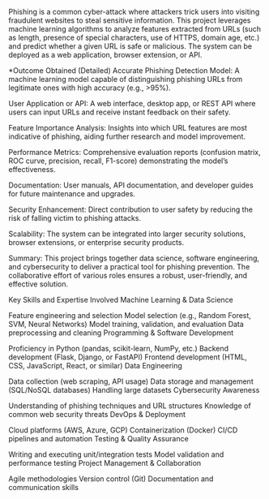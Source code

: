 Phishing is a common cyber-attack where attackers trick users into visiting fraudulent websites to steal sensitive information. This project leverages machine learning algorithms to analyze features extracted from URLs (such as length, presence of special characters, use of HTTPS, domain age, etc.) and predict whether a given URL is safe or malicious. The system can be deployed as a web application, browser extension, or API.

*Outcome Obtained (Detailed)
Accurate Phishing Detection Model:
A machine learning model capable of distinguishing phishing URLs from legitimate ones with high accuracy (e.g., >95%).

User Application or API:
A web interface, desktop app, or REST API where users can input URLs and receive instant feedback on their safety.

Feature Importance Analysis:
Insights into which URL features are most indicative of phishing, aiding further research and model improvement.

Performance Metrics:
Comprehensive evaluation reports (confusion matrix, ROC curve, precision, recall, F1-score) demonstrating the model’s effectiveness.

Documentation:
User manuals, API documentation, and developer guides for future maintenance and upgrades.

Security Enhancement:
Direct contribution to user safety by reducing the risk of falling victim to phishing attacks.

Scalability:
The system can be integrated into larger security solutions, browser extensions, or enterprise security products.

Summary:
This project brings together data science, software engineering, and cybersecurity to deliver a practical tool for phishing prevention. The collaborative effort of various roles ensures a robust, user-friendly, and effective solution.


Key Skills and Expertise Involved
Machine Learning & Data Science

Feature engineering and selection
Model selection (e.g., Random Forest, SVM, Neural Networks)
Model training, validation, and evaluation
Data preprocessing and cleaning
Programming & Software Development

Proficiency in Python (pandas, scikit-learn, NumPy, etc.)
Backend development (Flask, Django, or FastAPI)
Frontend development (HTML, CSS, JavaScript, React, or similar)
Data Engineering

Data collection (web scraping, API usage)
Data storage and management (SQL/NoSQL databases)
Handling large datasets
Cybersecurity Awareness

Understanding of phishing techniques and URL structures
Knowledge of common web security threats
DevOps & Deployment

Cloud platforms (AWS, Azure, GCP)
Containerization (Docker)
CI/CD pipelines and automation
Testing & Quality Assurance

Writing and executing unit/integration tests
Model validation and performance testing
Project Management & Collaboration

Agile methodologies
Version control (Git)
Documentation and communication skills
